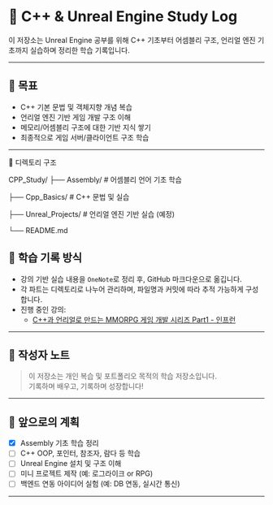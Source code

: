# 📘 C++ & Unreal Engine Study Log

이 저장소는 Unreal Engine 공부를 위해 
C++ 기초부터 어셈블리 구조, 언리얼 엔진 기초까지 실습하며 정리한 학습 기록입니다.

---

## 🎯 목표
- C++ 기본 문법 및 객체지향 개념 복습
- 언리얼 엔진 기반 게임 개발 구조 이해
- 메모리/어셈블리 구조에 대한 기반 지식 쌓기
- 최종적으로 게임 서버/클라이언트 구조 학습

---
📁 디렉토리 구조

CPP_Study/
├── Assembly/ # 어셈블리 언어 기초 학습

├── Cpp_Basics/ # C++ 문법 및 실습

├── Unreal_Projects/ # 언리얼 엔진 기반 실습 (예정)

└── README.md


## 📝 학습 기록 방식

- 강의 기반 실습 내용을 `OneNote`로 정리 후, GitHub 마크다운으로 옮깁니다.
- 각 파트는 디렉토리로 나누어 관리하며, 파일명과 커밋에 따라 추적 가능하게 구성합니다.
- 진행 중인 강의:
  - [C++과 언리얼로 만드는 MMORPG 게임 개발 시리즈 Part1 - 인프런](https://www.inflearn.com/course/언리얼-mmorpg-개발-1)

---

## 🧠 작성자 노트
> 이 저장소는 개인 복습 및 포트폴리오 목적의 학습 저장소입니다.  
> 기록하며 배우고, 기록하며 성장합니다!

---

## 📌 앞으로의 계획

- [x] Assembly 기초 학습 정리
- [ ] C++ OOP, 포인터, 참조자, 람다 등 학습
- [ ] Unreal Engine 설치 및 구조 이해
- [ ] 미니 프로젝트 제작 (예: 로그라이크 or RPG)
- [ ] 백엔드 연동 아이디어 실험 (예: DB 연동, 실시간 통신)

---
